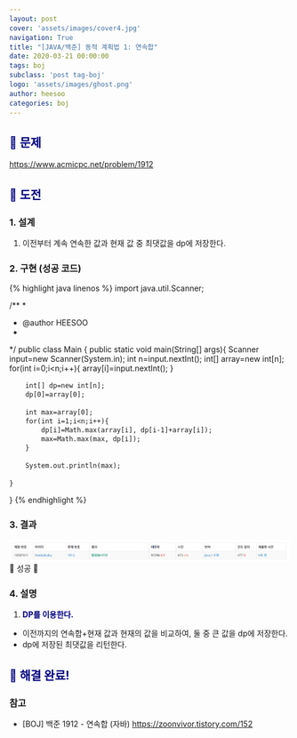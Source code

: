 ```yaml
---
layout: post
cover: 'assets/images/cover4.jpg'
navigation: True
title: "[JAVA/백준] 동적 계획법 1: 연속합"
date: 2020-03-21 00:00:00
tags: boj
subclass: 'post tag-boj'
logo: 'assets/images/ghost.png'
author: heesoo
categories: boj
---
```

## <span style="color:navy">👀 문제</span>
<https://www.acmicpc.net/problem/1912>

## <span style="color:navy">👊 도전</span>

### 1. 설계
1. 이전부터 계속 연속한 값과 현재 값 중 최댓값을 dp에 저장한다.

### 2. 구현 (성공 코드)
{% highlight java linenos %}
import java.util.Scanner;

/**
 * 
 * @author HEESOO
 *
 */
public class Main {
	public static void main(String[] args){
		Scanner input=new Scanner(System.in);
		int n=input.nextInt();
		int[] array=new int[n];
		for(int i=0;i<n;i++){
			array[i]=input.nextInt();
		}
		
		int[] dp=new int[n];
		dp[0]=array[0];
		
		int max=array[0];
		for(int i=1;i<n;i++){
			dp[i]=Math.max(array[i], dp[i-1]+array[i]);
			max=Math.max(max, dp[i]);
		}
		
		System.out.println(max);
		
	}
}
 {% endhighlight %}

### 3. 결과
![실행결과](./assets/images/200321_5.PNG)
🤟 성공 🤟  

### 4. 설명
1. **<span style="color:navy">DP를 이용한다.</span>**
- 이전까지의 연속합+현재 값과 현재의 값을 비교하여, 둘 중 큰 값을 dp에 저장한다.
- dp에 저장된 최댓값을 리턴한다.

## <span style="color:navy">👏 해결 완료!</span>

### 참고
- [BOJ] 백준 1912 - 연속합 (자바) <https://zoonvivor.tistory.com/152>
